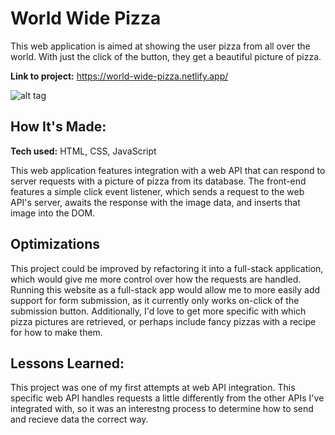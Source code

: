 # World Wide Pizza

This web application is aimed at showing the user pizza from all over the world. With just the click of the button, they get a beautiful picture of pizza.  

**Link to project:** https://world-wide-pizza.netlify.app/

![alt tag](https://i.imgur.com/GEh2N42.png)

## How It's Made:

**Tech used:** HTML, CSS, JavaScript

This web application features integration with a web API that can respond to server requests with a picture of pizza from its database. The front-end features a simple click event listener, which sends a request to the web API's server, awaits the response with the image data, and inserts that image into the DOM. 

## Optimizations

This project could be improved by refactoring it into a full-stack application, which would give me more control over how the requests are handled. Running this website as a full-stack app would allow me to more easily add support for form submission, as it currently only works on-click of the submission button. Additionally, I'd love to get more specific with which pizza pictures are retrieved, or perhaps include fancy pizzas with a recipe for how to make them. 

## Lessons Learned:

This project was one of my first attempts at web API integration. This specific web API handles requests a little differently from the other APIs I've integrated with, so it was an interestng process to determine how to send and recieve data the correct way. 
